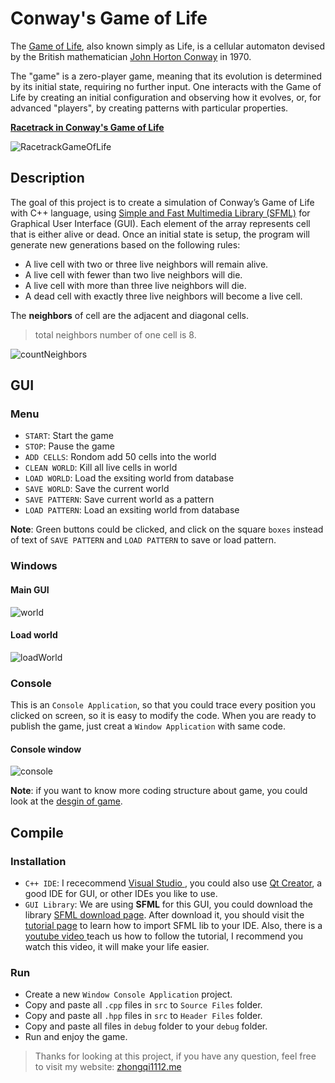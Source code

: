 # Conway's Game of Life

The [Game of Life](https://en.wikipedia.org/wiki/Conway%27s_Game_of_Life), also known simply as Life, is a cellular automaton devised by the British mathematician [John Horton Conway](https://en.wikipedia.org/wiki/John_Horton_Conway) in 1970.

The "game" is a zero-player game, meaning that its evolution is determined by its initial state, requiring no further input. One interacts with the Game of Life by creating an initial configuration and observing how it evolves, or, for advanced "players", by creating patterns with particular properties.

**[Racetrack in Conway's Game of Life](https://en.wikipedia.org/wiki/File:Colour_coded_racetrack.gif)**

![RacetrackGameOfLife](./images/Color_coded_racetrack_large_channel.gif)

## Description

The goal of this project is to create a simulation of Conway’s Game of Life with C++ language, using [Simple and Fast Multimedia Library (SFML)](https://www.sfml-dev.org/) for Graphical User Interface (GUI). Each element of the array represents cell that is either alive or dead. Once an initial state is setup, the program will generate new generations based on the following rules:

- A live cell with two or three live neighbors will remain alive.
- A live cell with fewer than two live neighbors will die.
- A live cell with more than three live neighbors will die.
- A dead cell with exactly three live neighbors will become a live cell.

The **neighbors** of cell are the adjacent and diagonal cells. 
> total neighbors number of one cell is 8.

![countNeighbors](./images/blinker.png)

## GUI

### Menu

- `START`: Start the game
- `STOP`: Pause the game
- `ADD CELLS`: Rondom add 50 cells into the world
- `CLEAN WORLD`: Kill all live cells in world
- `LOAD WORLD`: Load the exsiting world from database
- `SAVE WORLD`: Save the current world
- `SAVE PATTERN`: Save current world as a pattern
- `LOAD PATTERN`: Load an exsiting world from database

**Note**: Green buttons could be clicked, and click on the square `boxes` instead of text of `SAVE PATTERN` and `LOAD PATTERN` to save or load pattern.

### Windows

#### Main GUI

![world](./images/window.JPG)

#### Load world

![loadWorld](./images/world.JPG)


### Console

This is an `Console Application`, so that you could trace every position you clicked on screen, so it is easy to modify the code. When you are ready to publish the game, just creat a `Window Application` with same code.

#### Console window

![console](./images/console.JPG)

**Note**: if you want to know more coding structure about game, you could look at the [desgin of game](./docs/description.pdf).

## Compile

### Installation

- `C++ IDE`: I rececommend [Visual Studio ](https://visualstudio.microsoft.com/vs/), you could also use [Qt Creator](https://www.qt.io/), a good IDE for GUI, or other IDEs you like to use.
- `GUI Library`: We are using **SFML** for this GUI, you could download the library [SFML download page](https://www.sfml-dev.org/download.php). After download it, you should visit the [tutorial page](https://www.sfml-dev.org/learn.php) to learn how to import SFML lib to your IDE. 
Also, there is a [youtube video ](https://www.youtube.com/watch?v=axIgxBQVBg0) teach us how to follow the tutorial, I recommend you watch this video, it will make your life easier.

### Run

- Create a new `Window Console Application` project.
- Copy and paste all `.cpp` files in `src` to `Source Files` folder.
- Copy and paste all `.hpp` files in `src` to `Header Files` folder.
- Copy and paste all files in `debug` folder to your `debug` folder.
- Run and enjoy the game.

> Thanks for looking at this project, if you have any question, feel free to visit my website: [zhongqi1112.me](http://zhongqi1112.me/)

